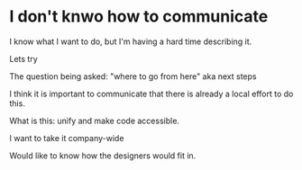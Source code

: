 # I don't knwo how to communicate

I know what I want to do, but I'm having a hard time describing it.

Lets try

The question being asked: "where to go from here" aka next steps

I think it is important to communicate that there is already a local effort to do this.

What is this: unify and make code accessible.

I want to take it company-wide

Would like to know how the designers would fit in.
